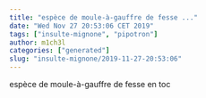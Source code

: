 ```yaml
---
title: "espèce de moule-à-gauffre de fesse ..."
date: "Wed Nov 27 20:53:06 CET 2019"
tags: ["insulte-mignone", "pipotron"]
author: m1ch3l
categories: ["generated"]
slug: "insulte-mignone/2019-11-27-20:53:06"
---
```


espèce de moule-à-gauffre de fesse en toc
